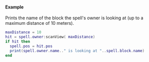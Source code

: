 #### Example
Prints the name of the block the spell's owner is looking at (up to a maximum distance of 10 meters).

```lua
maxDistance = 10
hit = spell.owner:scanView( maxDistance)
if hit then
  spell.pos = hit.pos
  print(spell.owner.name.." is looking at "..spell.block.name)
end
```
